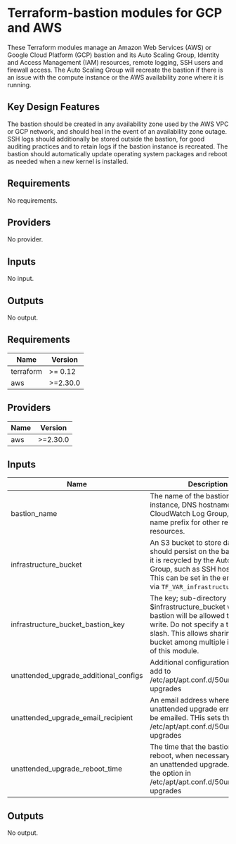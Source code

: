 # Terraform-bastion modules for GCP and AWS
These Terraform modules manage an Amazon Web Services (AWS) or Google Cloud Platform (GCP) bastion and its Auto Scaling Group, Identity and Access Management (IAM) resources, remote logging, SSH users and firewall access. The Auto Scaling Group will recreate the bastion if there is an issue with the compute instance or the AWS availability zone where it is running.

## Key Design Features

The bastion should be created in any availability zone used by the AWS VPC or GCP network, and should heal in the event of an availability zone outage. SSH logs should additionally be stored outside the bastion, for good auditing practices and to retain logs if the bastion instance is recreated. The bastion should automatically update operating system packages and reboot as needed when a new kernel is installed.
## Requirements

No requirements.

## Providers

No provider.

## Inputs

No input.

## Outputs

No output.

## Requirements

| Name | Version |
|------|---------|
| terraform | >= 0.12 |
| aws | >=2.30.0 |

## Providers

| Name | Version |
|------|---------|
| aws | >=2.30.0 |

## Inputs

| Name | Description | Type | Default | Required |
|------|-------------|------|---------|:--------:|
| bastion\_name | The name of the bastion EC2 instance, DNS hostname, CloudWatch Log Group, and the name prefix for other related resources. | `string` | `"su-bastion"` | no |
| infrastructure\_bucket | An S3 bucket to store data that should persist on the bastion when it is recycled by the Auto Scaling Group, such as SSH host keys. This can be set in the environment via `TF_VAR_infrastructure_bucket` | `any` | n/a | yes |
| infrastructure\_bucket\_bastion\_key | The key; sub-directory in $infrastructure\_bucket where the bastion will be allowed to read and write. Do not specify a trailing slash. This allows sharing an S3 bucket among multiple invocations of this module. | `string` | `"bastion"` | no |
| unattended\_upgrade\_additional\_configs | Additional configuration lines to add to /etc/apt/apt.conf.d/50unattended-upgrades | `string` | `""` | no |
| unattended\_upgrade\_email\_recipient | An email address where unattended upgrade errors should be emailed. THis sets the option in /etc/apt/apt.conf.d/50unattended-upgrades | `any` | n/a | yes |
| unattended\_upgrade\_reboot\_time | The time that the bastion should reboot, when necessary, after an an unattended upgrade. This sets the option in /etc/apt/apt.conf.d/50unattended-upgrades | `string` | `"22:30"` | no |

## Outputs

No output.

